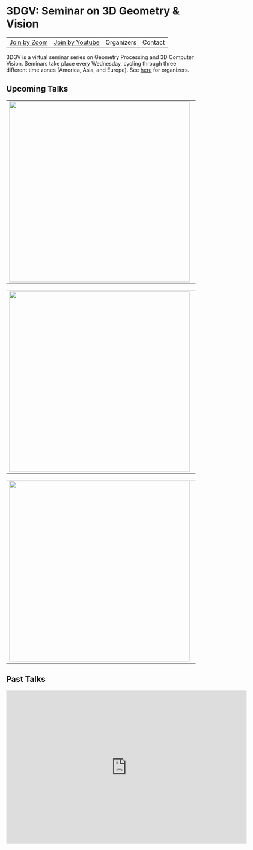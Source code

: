 <h1>3DGV: Seminar on 3D Geometry & Vision</h1>
<table style="text-align: left; " border="0" cellpadding="0" cellspacing="0">
  <tbody>
    <tr>
      <td><a href="join_by_zoom.html">Join by Zoom</a></td>
      <td><a href="join_by_youtube.html">Join by Youtube</a></td>
      <td>Organizers</td>
      <td>Contact</td>
    </tr>
  </tbody>
</table>
3DGV is a virtual seminar series on Geometry Processing and 3D Computer Vision. Seminars take place every Wednesday, cycling through three different time zones (America, Asia, and Europe). See <a href="people.html">here</a> for organizers.

<h2>Upcoming Talks</h2>
<table>
  <tbody>
    <tr>
      <td><img src="thumbnail.jpg" width="480"/></td>
      <td>Date. Hours in diff time zones</td>
    </tr>
  </tbody>
</table>

<table>
  <tbody>
    <tr>
      <td><img src="thumbnail.jpg" width="480"/></td>
      <td>Date. Hours in diff time zones</td>
    </tr>
  </tbody>
</table>

<table>
  <tbody>
    <tr>
      <td><img src="thumbnail.jpg" width="480"/></td>
      <td>Date. Hours in diff time zones</td>
    </tr>
  </tbody>
</table>

<h2>Past Talks</h2>


<iframe src="https://docs.google.com/forms/d/e/1FAIpQLScaSLm3y0prj-PRM5htvsZ3R-6fUuTI3acBwAjSB0VisdzMFQ/viewform?embedded=true" width="640" height="407" frameborder="0" marginheight="0" marginwidth="0">Loading…</iframe>
